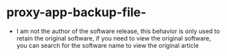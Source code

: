 # proxy-app-backup-file-
- I am not the author of the software release, this behavior is only used to retain the original software, if you need to view the original software, you can search for the software name to view the original article

